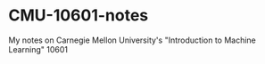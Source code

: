 # CMU-10601-notes
 My notes on Carnegie Mellon University's "Introduction to Machine Learning" 10601
